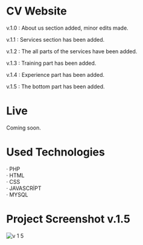 # CV Website

v.1.0 : About us section added, minor edits made.

v.1.1 : Services section has been added.

v.1.2 : The all parts of the services have been added.

v.1.3 : Training part has been added.

v.1.4 : Experience part has been added.

v.1.5 : The bottom part has been added.

# Live

Coming soon.

# Used Technologies

· PHP<br>
· HTML<br>
· CSS<br>
· JAVASCRİPT<br>
· MYSQL<br>

# Project Screenshot v.1.5
![v 1 5](https://user-images.githubusercontent.com/40199261/125190785-8c570280-e247-11eb-9e09-c11e576f7aa1.png)




 
